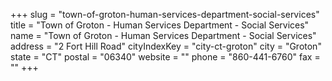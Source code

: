 +++
slug = "town-of-groton-human-services-department-social-services"
title = "Town of Groton - Human Services Department - Social Services"
name = "Town of Groton - Human Services Department - Social Services"
address = "2 Fort Hill Road"
cityIndexKey = "city-ct-groton"
city = "Groton"
state = "CT"
postal = "06340"
website = ""
phone = "860-441-6760"
fax = ""
+++
